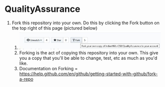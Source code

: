 # QualityAssurance

1. Fork this repository into your own.  Do this by clicking the Fork button on the top right of this page (pictured below)
   1. ![Fork Image](Fork%20image.jpg)
   2. Forking is the act of copying this repository into your own.  This give you a copy that you'll be able to change, test, etc as much as you'd like.
   3. Documentation on Forking = https://help.github.com/en/github/getting-started-with-github/fork-a-repo
